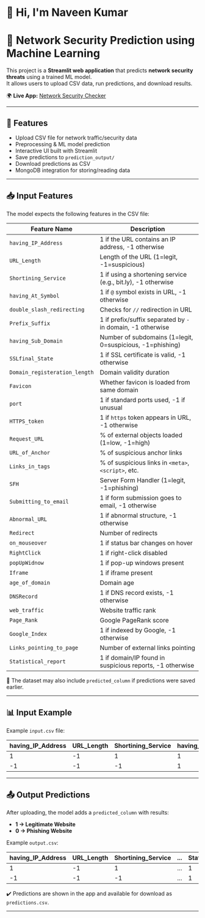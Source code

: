 # 👋 Hi, I'm Naveen Kumar  
# 🔐 Network Security Prediction using Machine Learning

This project is a **Streamlit web application** that predicts **network security threats** using a trained ML model.  
It allows users to upload CSV data, run predictions, and download results.

🌍 **Live App:** [Network Security Checker](https://security-clou.onrender.com/)

---

## 📌 Features
- Upload CSV file for network traffic/security data
- Preprocessing & ML model prediction
- Interactive UI built with Streamlit
- Save predictions to `prediction_output/`
- Download predictions as CSV
- MongoDB integration for storing/reading data

---

## 📥 Input Features  

The model expects the following features in the CSV file:  

| Feature Name                 | Description                                                                 |
|-------------------------------|-----------------------------------------------------------------------------|
| `having_IP_Address`          | 1 if the URL contains an IP address, -1 otherwise                          |
| `URL_Length`                 | Length of the URL (1=legit, -1=suspicious)                                 |
| `Shortining_Service`         | 1 if using a shortening service (e.g., bit.ly), -1 otherwise               |
| `having_At_Symbol`           | 1 if `@` symbol exists in URL, -1 otherwise                                |
| `double_slash_redirecting`   | Checks for `//` redirection in URL                                          |
| `Prefix_Suffix`              | 1 if prefix/suffix separated by `-` in domain, -1 otherwise                 |
| `having_Sub_Domain`          | Number of subdomains (1=legit, 0=suspicious, -1=phishing)                  |
| `SSLfinal_State`             | 1 if SSL certificate is valid, -1 otherwise                                |
| `Domain_registeration_length`| Domain validity duration                                                    |
| `Favicon`                    | Whether favicon is loaded from same domain                                  |
| `port`                       | 1 if standard ports used, -1 if unusual                                     |
| `HTTPS_token`                | 1 if `https` token appears in URL, -1 otherwise                            |
| `Request_URL`                | % of external objects loaded (1=low, -1=high)                              |
| `URL_of_Anchor`              | % of suspicious anchor links                                               |
| `Links_in_tags`              | % of suspicious links in `<meta>`, `<script>`, etc.                        |
| `SFH`                        | Server Form Handler (1=legit, -1=phishing)                                 |
| `Submitting_to_email`        | 1 if form submission goes to email, -1 otherwise                           |
| `Abnormal_URL`               | 1 if abnormal structure, -1 otherwise                                      |
| `Redirect`                   | Number of redirects                                                        |
| `on_mouseover`               | 1 if status bar changes on hover                                           |
| `RightClick`                 | 1 if right-click disabled                                                  |
| `popUpWidnow`                | 1 if pop-up windows present                                                |
| `Iframe`                     | 1 if iframe present                                                        |
| `age_of_domain`              | Domain age                                                                 |
| `DNSRecord`                  | 1 if DNS record exists, -1 otherwise                                       |
| `web_traffic`                | Website traffic rank                                                       |
| `Page_Rank`                  | Google PageRank score                                                      |
| `Google_Index`               | 1 if indexed by Google, -1 otherwise                                       |
| `Links_pointing_to_page`     | Number of external links pointing                                           |
| `Statistical_report`         | 1 if domain/IP found in suspicious reports, -1 otherwise                   |

📌 The dataset may also include `predicted_column` if predictions were saved earlier.  

---

## 📊 Input Example  

Example `input.csv` file:  

| having_IP_Address | URL_Length | Shortining_Service | having_At_Symbol | double_slash_redirecting | Prefix_Suffix | having_Sub_Domain | SSLfinal_State | Domain_registeration_length | Favicon | port | HTTPS_token | Request_URL | URL_of_Anchor | Links_in_tags | SFH | Submitting_to_email | Abnormal_URL | Redirect | on_mouseover | RightClick | popUpWidnow | Iframe | age_of_domain | DNSRecord | web_traffic | Page_Rank | Google_Index | Links_pointing_to_page | Statistical_report |
|-------------------|------------|--------------------|------------------|--------------------------|---------------|-------------------|----------------|-----------------------------|---------|------|-------------|-------------|---------------|---------------|-----|---------------------|--------------|----------|--------------|------------|-------------|--------|---------------|-----------|-------------|-----------|--------------|------------------------|-------------------|
| 1                 | -1         | 1                  | 1                | 1                        | -1            | 1                 | 1              | 1                           | 1       | 1    | -1          | -1          | 1             | 1             | 0   | 1                   | 1            | 0        | 1            | 1          | 1           | 1      | 1             | 1         | -1          | -1        | 1            | 1                      | 1                 |
| -1                | -1         | -1                 | 1                | -1                       | 1             | 1                 | 1              | -1                          | 1       | 1    | -1          | 1           | 1             | 0             | 1   | 1                   | -1           | 0        | 1            | 1          | 1           | 1      | -1            | -1        | 1           | 1         | -1           | 1                      | 1                 |

---

## 📤 Output Predictions  

After uploading, the model adds a `predicted_column` with results:  

- **1 → Legitimate Website**  
- **0 → Phishing Website**  

Example `output.csv`:  

| having_IP_Address | URL_Length | Shortining_Service | ... | Statistical_report | predicted_column |
|-------------------|------------|--------------------|-----|-------------------|------------------|
| 1                 | -1         | 1                  | ... | 1                 | 1.0 (Legitimate) |
| -1                | -1         | -1                 | ... | 1                 | 0.0 (Phishing)   |

✔️ Predictions are shown in the app and available for download as `predictions.csv`.  

---

